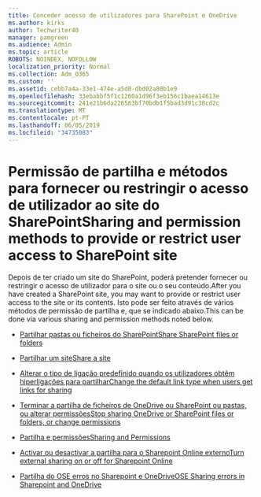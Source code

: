 ```yaml
---
title: Conceder acesso de utilizadores para SharePoint e OneDrive
ms.author: kirks
author: Techwriter40
manager: pamgreen
ms.audience: Admin
ms.topic: article
ROBOTS: NOINDEX, NOFOLLOW
localization_priority: Normal
ms.collection: Adm_O365
ms.custom: ''
ms.assetid: cebb7a4a-33e1-474e-a5d0-dbd02a80b1e9
ms.openlocfilehash: 33ebabbf5f1c1260a1d96f3eb156c1baea14613e
ms.sourcegitcommit: 241e21b6da226563bf70bdb1f5bad3d91c38cd2c
ms.translationtype: MT
ms.contentlocale: pt-PT
ms.lasthandoff: 06/05/2019
ms.locfileid: "34735083"
---
```

# <a name="sharing-and-permission-methods-to-provide-or-restrict-user-access-to-sharepoint-site"></a><span data-ttu-id="0453c-102">Permissão de partilha e métodos para fornecer ou restringir o acesso de utilizador ao site do SharePoint</span><span class="sxs-lookup"><span data-stu-id="0453c-102">Sharing and permission methods to provide or restrict user access to SharePoint site</span></span>

<span data-ttu-id="0453c-103">Depois de ter criado um site do SharePoint, poderá pretender fornecer ou restringir o acesso de utilizador para o site ou o seu conteúdo.</span><span class="sxs-lookup"><span data-stu-id="0453c-103">After you have created a SharePoint site, you may want to provide or restrict user access to the site or its contents.</span></span> <span data-ttu-id="0453c-104">Isto pode ser feito através de vários métodos de permissão de partilha e, que se indicado abaixo.</span><span class="sxs-lookup"><span data-stu-id="0453c-104">This can be done via various sharing and permission methods noted below.</span></span>

- [<span data-ttu-id="0453c-105">Partilhar pastas ou ficheiros do SharePoint</span><span class="sxs-lookup"><span data-stu-id="0453c-105">Share SharePoint files or folders</span></span>](https://support.office.com/en-us/article/share-sharepoint-files-or-folders-1fe37332-0f9a-4719-970e-d2578da4941c?ui=en-US&amp;rs=en-US&amp;ad=US)

- [<span data-ttu-id="0453c-106">Partilhar um site</span><span class="sxs-lookup"><span data-stu-id="0453c-106">Share a site</span></span>](https://support.office.com/en-us/article/share-a-site-958771a8-d041-4eb8-b51c-afea2eae3658)

- [<span data-ttu-id="0453c-107">Alterar o tipo de ligação predefinido quando os utilizadores obtêm hiperligações para partilhar</span><span class="sxs-lookup"><span data-stu-id="0453c-107">Change the default link type when users get links for sharing</span></span>](https://docs.microsoft.com/en-us/sharepoint/change-default-sharing-link)

- [<span data-ttu-id="0453c-108">Terminar a partilha de ficheiros de OneDrive ou SharePoint ou pastas, ou alterar permissões</span><span class="sxs-lookup"><span data-stu-id="0453c-108">Stop sharing OneDrive or SharePoint files or folders, or change permissions</span></span>](https://support.office.com/en-us/article/stop-sharing-onedrive-or-sharepoint-files-or-folders-or-change-permissions-0a36470f-d7fe-40a0-bd74-0ac6c1e13323?ui=en-US&amp;rs=en-US&amp;ad=US)

- [<span data-ttu-id="0453c-109">Partilha e permissões</span><span class="sxs-lookup"><span data-stu-id="0453c-109">Sharing and Permissions</span></span>](https://support.office.com/en-us/article/Sharing-and-permissions-ac85fbf1-2431-49bf-8690-f1a2b98af65f#ID0EAABAAA=Manage_permissions)

- [<span data-ttu-id="0453c-110">Activar ou desactivar a partilha para o Sharepoint Online externo</span><span class="sxs-lookup"><span data-stu-id="0453c-110">Turn external sharing on or off for Sharepoint Online</span></span>](https://docs.microsoft.com/en-us/sharepoint/turn-external-sharing-on-or-off)

- [<span data-ttu-id="0453c-111">Partilha do OSE erros no Sharepoint e OneDrive</span><span class="sxs-lookup"><span data-stu-id="0453c-111">OSE Sharing errors in Sharepoint and OneDrive</span></span>](https://docs.microsoft.com/en-us/sharepoint/sharepoint-onedrive-error-message)




